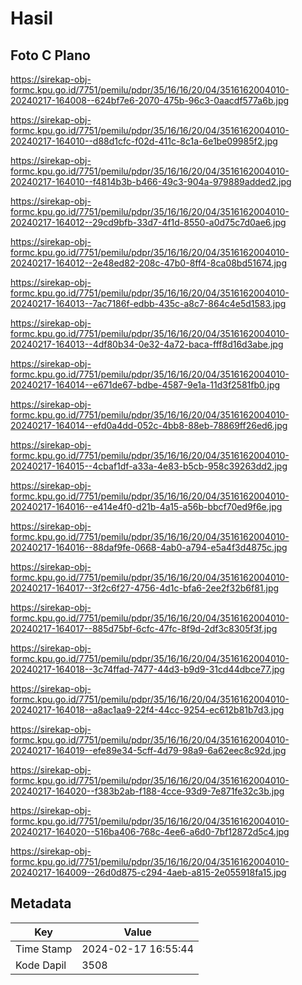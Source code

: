# Hasil

## Foto C Plano

https://sirekap-obj-formc.kpu.go.id/7751/pemilu/pdpr/35/16/16/20/04/3516162004010-20240217-164008--624bf7e6-2070-475b-96c3-0aacdf577a6b.jpg

https://sirekap-obj-formc.kpu.go.id/7751/pemilu/pdpr/35/16/16/20/04/3516162004010-20240217-164010--d88d1cfc-f02d-411c-8c1a-6e1be09985f2.jpg

https://sirekap-obj-formc.kpu.go.id/7751/pemilu/pdpr/35/16/16/20/04/3516162004010-20240217-164010--f4814b3b-b466-49c3-904a-979889added2.jpg

https://sirekap-obj-formc.kpu.go.id/7751/pemilu/pdpr/35/16/16/20/04/3516162004010-20240217-164012--29cd9bfb-33d7-4f1d-8550-a0d75c7d0ae6.jpg

https://sirekap-obj-formc.kpu.go.id/7751/pemilu/pdpr/35/16/16/20/04/3516162004010-20240217-164012--2e48ed82-208c-47b0-8ff4-8ca08bd51674.jpg

https://sirekap-obj-formc.kpu.go.id/7751/pemilu/pdpr/35/16/16/20/04/3516162004010-20240217-164013--7ac7186f-edbb-435c-a8c7-864c4e5d1583.jpg

https://sirekap-obj-formc.kpu.go.id/7751/pemilu/pdpr/35/16/16/20/04/3516162004010-20240217-164013--4df80b34-0e32-4a72-baca-fff8d16d3abe.jpg

https://sirekap-obj-formc.kpu.go.id/7751/pemilu/pdpr/35/16/16/20/04/3516162004010-20240217-164014--e671de67-bdbe-4587-9e1a-11d3f2581fb0.jpg

https://sirekap-obj-formc.kpu.go.id/7751/pemilu/pdpr/35/16/16/20/04/3516162004010-20240217-164014--efd0a4dd-052c-4bb8-88eb-78869ff26ed6.jpg

https://sirekap-obj-formc.kpu.go.id/7751/pemilu/pdpr/35/16/16/20/04/3516162004010-20240217-164015--4cbaf1df-a33a-4e83-b5cb-958c39263dd2.jpg

https://sirekap-obj-formc.kpu.go.id/7751/pemilu/pdpr/35/16/16/20/04/3516162004010-20240217-164016--e414e4f0-d21b-4a15-a56b-bbcf70ed9f6e.jpg

https://sirekap-obj-formc.kpu.go.id/7751/pemilu/pdpr/35/16/16/20/04/3516162004010-20240217-164016--88daf9fe-0668-4ab0-a794-e5a4f3d4875c.jpg

https://sirekap-obj-formc.kpu.go.id/7751/pemilu/pdpr/35/16/16/20/04/3516162004010-20240217-164017--3f2c6f27-4756-4d1c-bfa6-2ee2f32b6f81.jpg

https://sirekap-obj-formc.kpu.go.id/7751/pemilu/pdpr/35/16/16/20/04/3516162004010-20240217-164017--885d75bf-6cfc-47fc-8f9d-2df3c8305f3f.jpg

https://sirekap-obj-formc.kpu.go.id/7751/pemilu/pdpr/35/16/16/20/04/3516162004010-20240217-164018--3c74ffad-7477-44d3-b9d9-31cd44dbce77.jpg

https://sirekap-obj-formc.kpu.go.id/7751/pemilu/pdpr/35/16/16/20/04/3516162004010-20240217-164018--a8ac1aa9-22f4-44cc-9254-ec612b81b7d3.jpg

https://sirekap-obj-formc.kpu.go.id/7751/pemilu/pdpr/35/16/16/20/04/3516162004010-20240217-164019--efe89e34-5cff-4d79-98a9-6a62eec8c92d.jpg

https://sirekap-obj-formc.kpu.go.id/7751/pemilu/pdpr/35/16/16/20/04/3516162004010-20240217-164020--f383b2ab-f188-4cce-93d9-7e871fe32c3b.jpg

https://sirekap-obj-formc.kpu.go.id/7751/pemilu/pdpr/35/16/16/20/04/3516162004010-20240217-164020--516ba406-768c-4ee6-a6d0-7bf12872d5c4.jpg

https://sirekap-obj-formc.kpu.go.id/7751/pemilu/pdpr/35/16/16/20/04/3516162004010-20240217-164009--26d0d875-c294-4aeb-a815-2e055918fa15.jpg


## Metadata

| Key        | Value               |
| ---------- | ------------------- |
| Time Stamp | 2024-02-17 16:55:44 |
| Kode Dapil | 3508                |




